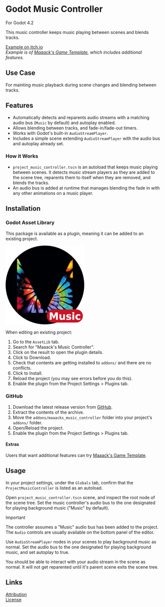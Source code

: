 # Godot Music Controller
For Godot 4.2

This music controller keeps music playing between scenes and blends tracks.

[Example on itch.io](https://maaack.itch.io/godot-game-template)  
_Example is of [Maaack's Game Template](https://github.com/Maaack/Godot-Game-Template), which includes additional features._

## Use Case
For mainting music playback during scene changes and blending between tracks.

## Features

* Automatically detects and reparents audio streams with a matching audio bus (`Music` by default) and autoplay enabled.
* Allows blending between tracks, and fade-in/fade-out timers.
* Works with Godot's built-in `AudioStreamPlayer`.
* Includes a simple scene extending `AudioStreamPlayer` with the audio bus and autoplay already set.

### How it Works
- `project_music_controller.tscn` is an autoload that keeps music playing between scenes. It detects music stream players as they are added to the scene tree, reparents them  to itself when they are removed, and blends the tracks.
- An audio bus is added at runtime that manages blending the fade in with any other animations on a music player.  
  
## Installation

### Godot Asset Library
This package is available as a plugin, meaning it can be added to an existing project. 

![Package Icon](/addons/maaacks_music_controller/media/MusicController-Icon-black-transparent-256x256.png)  

When editing an existing project:

1.  Go to the `AssetLib` tab.
2.  Search for "Maaack's Music Controller".
3.  Click on the result to open the plugin details.
4.  Click to Download.
5.  Check that contents are getting installed to `addons/` and there are no conflicts.
6.  Click to Install.
7.  Reload the project (you may see errors before you do this).
8.  Enable the plugin from the Project Settings > Plugins tab.


### GitHub


1.  Download the latest release version from [GitHub](https://github.com/Maaack/Godot-Music-Controller/releases/latest).  
2.  Extract the contents of the archive.
3.  Move the `addons/maaacks_music_controller` folder into your project's `addons/` folder.  
4.  Open/Reload the project.  
5.  Enable the plugin from the Project Settings > Plugins tab.  

#### Extras

Users that want additional features can try [Maaack's Game Template](https://github.com/Maaack/Godot-Game-Template).  

## Usage

In your project settings, under the `Globals` tab, confirm that the `ProjectMusicController` is listed as an autoload.

Open `project_music_controller.tscn` scene, and inspect the root node of the scene tree. Set the music controller's audio bus to the one designated for playing background music ("Music" by default).

> [!IMPORTANT]  
> The controller assumes a "Music" audio bus has been added to the project. The `Audio` controls are usually available on the bottom panel of the editor.  

Use `AudioStreamPlayer` nodes in your scenes to play background music as normal. Set the audio bus to the one designated for playing background music, and set autoplay to true.  

You should be able to interact with your audio stream in the scene as normal. It will not get reparented until it's parent scene exits the scene tree.  

## Links
[Attribution](ATTRIBUTION.md)  
[License](LICENSE.txt)  
